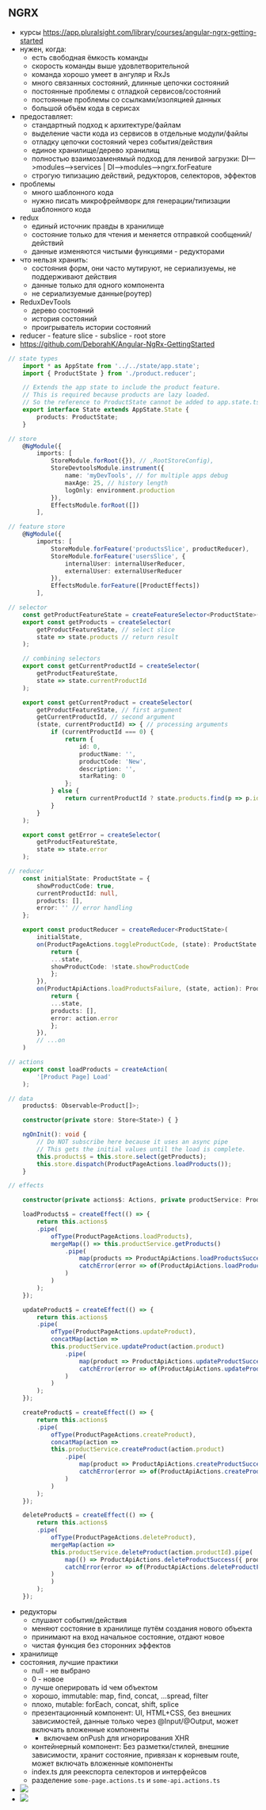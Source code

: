 ## NGRX

* курсы https://app.pluralsight.com/library/courses/angular-ngrx-getting-started
* нужен, когда:
	* есть свободная ёмкость команды
	* скорость команды выше удовлетворительной
	* команда хорошо умеет в ангуляр и RxJs
	* много связанных состояний, длинные цепочки состояний
	* постоянные проблемы с отладкой сервисов/состояний
	* постоянные проблемы со ссылками/изоляцией данных
	* большой объём кода в серисах
* предоставляет:
	* стандартный подход к архитектуре/файлам
	* выделение части кода из сервисов в отдельные модули/файлы
	* отладку цепочки состояний через события/действия
	* единое хранилище/дерево хранилищ
	* полностью взаимозаменямый подход для ленивой загрузки: DI—>modules—>services | DI—>modules—>ngrx.forFeature
	* строгую типизацию действий, редукторов, селекторов, эффектов
* проблемы
	* много шаблонного кода
	* нужно писать микрофреймворк для генерации/типизации шаблонного кода
* redux
	* единый источник правды в хранилище
	* состояние только для чтения и меняется отправкой сообщений/действий
	* данные изменяются чистыми функциями - редукторами
* что нельзя хранить:
	* состояния форм, они часто мутируют, не сериализуемы, не поддерживают действия
	* данные только для одного компонента
	* не сериализуемые данные(роутер)
* ReduxDevTools
	* дерево состояний
	* история состояний
	* проигрыватель истории состояний
* reducer - feature slice - subslice - root store
* https://github.com/DeborahK/Angular-NgRx-GettingStarted

```ts
// state types
	import * as AppState from '../../state/app.state';
	import { ProductState } from './product.reducer';

	// Extends the app state to include the product feature.
	// This is required because products are lazy loaded.
	// So the reference to ProductState cannot be added to app.state.ts directly.
	export interface State extends AppState.State {
		products: ProductState;
	}
```
```ts
// store
	@NgModule({
		imports: [
			StoreModule.forRoot({}), // ,RootStoreConfig),
			StoreDevtoolsModule.instrument({
				name: 'myDevTools', // for multiple apps debug
				maxAge: 25, // history length
				logOnly: environment.production
			}),
			EffectsModule.forRoot([])
		],
```
```ts
// feature store
	@NgModule({
		imports: [
			StoreModule.forFeature('productsSlice', productReducer),
			StoreModule.forFeature('usersSlice', {
				internalUser: internalUserReducer,
				externalUser: externalUserReducer
			}),
			EffectsModule.forFeature([ProductEffects])
		],
```
```ts
// selector
	const getProductFeatureState = createFeatureSelector<ProductState>('productsSlice');
	export const getProducts = createSelector(
		getProductFeatureState, // select slice
		state => state.products // return result
	);

	// combining selectors
	export const getCurrentProductId = createSelector(
		getProductFeatureState,
		state => state.currentProductId
	);

	export const getCurrentProduct = createSelector(
		getProductFeatureState, // first argument
		getCurrentProductId, // second argument
		(state, currentProductId) => { // processing arguments
			if (currentProductId === 0) {
				return {
					id: 0,
					productName: '',
					productCode: 'New',
					description: '',
					starRating: 0
				};
			} else {
				return currentProductId ? state.products.find(p => p.id === currentProductId) : null;
			}
		}
	);

	export const getError = createSelector(
		getProductFeatureState,
		state => state.error
	);
```
```ts
// reducer
	const initialState: ProductState = {
		showProductCode: true,
		currentProductId: null,
		products: [],
		error: '' // error handling
	};

	export const productReducer = createReducer<ProductState>(
		initialState,
		on(ProductPageActions.toggleProductCode, (state): ProductState => {
			return {
			...state,
			showProductCode: !state.showProductCode
			};
		}),
		on(ProductApiActions.loadProductsFailure, (state, action): ProductState => {
			return {
			...state,
			products: [],
			error: action.error
			};
		}),
		// ...on
	)
```
```ts
// actions
	export const loadProducts = createAction(
		'[Product Page] Load'
	);
```
```ts
// data
	products$: Observable<Product[]>;

	constructor(private store: Store<State>) { }

	ngOnInit(): void {
		// Do NOT subscribe here because it uses an async pipe
		// This gets the initial values until the load is complete.
		this.products$ = this.store.select(getProducts);
		this.store.dispatch(ProductPageActions.loadProducts());
	}
```
```ts
// effects

	constructor(private actions$: Actions, private productService: ProductService) { }

	loadProducts$ = createEffect(() => {
		return this.actions$
		.pipe(
			ofType(ProductPageActions.loadProducts),
			mergeMap(() => this.productService.getProducts()
				.pipe(
					map(products => ProductApiActions.loadProductsSuccess({ products })),
					catchError(error => of(ProductApiActions.loadProductsFailure({ error })))
				)
			)
		);
	});

	updateProduct$ = createEffect(() => {
		return this.actions$
		.pipe(
			ofType(ProductPageActions.updateProduct),
			concatMap(action =>
			this.productService.updateProduct(action.product)
				.pipe(
					map(product => ProductApiActions.updateProductSuccess({ product })),
					catchError(error => of(ProductApiActions.updateProductFailure({ error })))
				)
			)
		);
	});

	createProduct$ = createEffect(() => {
		return this.actions$
		.pipe(
			ofType(ProductPageActions.createProduct),
			concatMap(action =>
			this.productService.createProduct(action.product)
				.pipe(
					map(product => ProductApiActions.createProductSuccess({ product })),
					catchError(error => of(ProductApiActions.createProductFailure({ error })))
				)
			)
		);
	});

	deleteProduct$ = createEffect(() => {
		return this.actions$
		.pipe(
			ofType(ProductPageActions.deleteProduct),
			mergeMap(action =>
			this.productService.deleteProduct(action.productId).pipe(
				map(() => ProductApiActions.deleteProductSuccess({ productId: action.productId })),
				catchError(error => of(ProductApiActions.deleteProductFailure({ error })))
			)
			)
		);
	});
```
* редукторы
	* слушают события/действия
	* меняют состояние в хранилище путём создания нового объекта
	* принимают на вход начальное состояние, отдают новое
	* чистая функция без сторонних эффектов
* хранилище
* состояния, лучшие практики
	* null - не выбрано
	* 0 - новое
	* лучше оперировать id чем объектом
	* хорошо, immutable: map, find, concat, ...spread, filter
	* плохо, mutable: forEach, concat, shift, splice
	* презентационный компонент: UI, HTML+CSS, без внешних зависимостей, данные только через @Input/@Output, может включать вложенные компоненты
		* включаем onPush для игнорирования XHR
	* контейнерный компонент: Без разметки/стилей, внешние зависимости, хранит состояние, привязан к корневым route, может включать вложенные компоненты
	* index.ts для реекспорта селекторов и интерфейсов
	* разделение `some-page.actions.ts` и `some-api.actions.ts`
* ![](./angular-ngrx-architecture.jpg)
* ![](./angular-ngrx.jpg)
